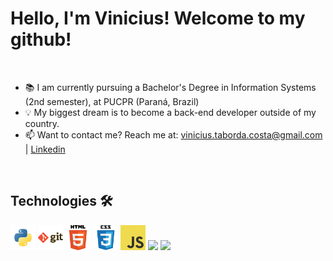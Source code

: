 # Hello, I'm Vinicius! Welcome to my github! 
<code><br></code>

- 📚 I am currently pursuing a Bachelor's Degree in Information Systems (2nd semester), at PUCPR (Paraná, Brazil)
- 💡 My biggest dream is to become a back-end developer outside of my country.
- 📫 Want to contact me? Reach me at: vinicius.taborda.costa@gmail.com | [Linkedin](https://www.linkedin.com/in/vinicius-eduardo-taborda-costa-0a94261a7/)

<code><br></code>
## Technologies 🛠

<code><img height="40" src="https://raw.githubusercontent.com/github/explore/80688e429a7d4ef2fca1e82350fe8e3517d3494d/topics/python/python.png"></code> <code><img height="40" src="https://raw.githubusercontent.com/github/explore/80688e429a7d4ef2fca1e82350fe8e3517d3494d/topics/git/git.png"></code> <code><img height="40" src="https://raw.githubusercontent.com/github/explore/80688e429a7d4ef2fca1e82350fe8e3517d3494d/topics/html/html.png"></code> <code><img height="40" src="https://raw.githubusercontent.com/github/explore/80688e429a7d4ef2fca1e82350fe8e3517d3494d/topics/css/css.png"></code> <code><img height="40" src="https://raw.githubusercontent.com/github/explore/80688e429a7d4ef2fca1e82350fe8e3517d3494d/topics/javascript/javascript.png"></code> <code><img height="40" 
src="https://user-images.githubusercontent.com/72284753/98156386-8178f080-1eb6-11eb-96b4-be635032e0b3.png"></code> <code><img height="40" 
src="https://user-images.githubusercontent.com/72284753/98156769-03691980-1eb7-11eb-9422-8cf2d110e3bf.png"></code>




